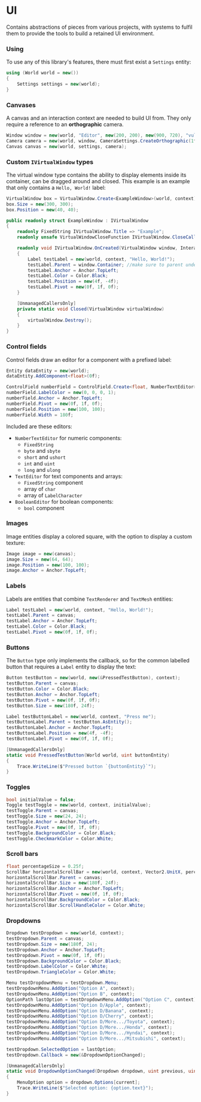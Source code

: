 # UI

Contains abstractions of pieces from various projects, with systems to fulfil them to provide
the tools to build a retained UI environment.

### Using

To use any of this library's features, there must first exist a `Settings` entity:
```cs
using (World world = new())
{
    Settings settings = new(world);
}
```

### Canvases

A canvas and an interaction context are needed to build UI from. They only require a reference to an **orthographic** camera.
```cs
Window window = new(world, "Editor", new(200, 200), new(900, 720), "vulkan");
Camera camera = new(world, window, CameraSettings.CreateOrthographic(1f));
Canvas canvas = new(world, settings, camera);
```

### Custom `IVirtualWindow` types

The virtual window type contains the ability to display elements inside its container, can be dragged around and closed.
This example is an example that only contains a `Hello, World!` label:
```cs
VirtualWindow box = VirtualWindow.Create<ExampleWindow>(world, context);
box.Size = new(300, 300);
box.Position = new(40, 40);

public readonly struct ExampleWindow : IVirtualWindow
{
    readonly FixedString IVirtualWindow.Title => "Example";
    readonly unsafe VirtualWindowCloseFunction IVirtualWindow.CloseCallback => new(&Closed);

    readonly void IVirtualWindow.OnCreated(VirtualWindow window, InteractiveContext context)
    {
        Label testLabel = new(world, context, "Hello, World!");
        testLabel.Parent = window.Container; //make sure to parent under the window's container
        testLabel.Anchor = Anchor.TopLeft;
        testLabel.Color = Color.Black;
        testLabel.Position = new(4f, -4f);
        testLabel.Pivot = new(0f, 1f, 0f);
    }

    [UnmanagedCallersOnly]
    private static void Closed(VirtualWindow virtualWindow)
    {
        virtualWindow.Destroy();
    }
}
```

### Control fields

Control fields draw an editor for a component with a prefixed label:
```cs
Entity dataEntity = new(world);
dataEntity.AddComponent<float>(0f);

ControlField numberField = ControlField.Create<float, NumberTextEditor>(canvas, "Number", dataEntity);
numberField.LabelColor = new(0, 0, 0, 1);
numberField.Anchor = Anchor.TopLeft;
numberField.Pivot = new(0f, 1f, 0f);
numberField.Position = new(100, 100);
numberField.Width = 180f;
```

Included are these editors:
- `NumberTextEditor` for numeric components:
    - `FixedString`
    - `byte` and `sbyte`
    - `short` and `ushort`
    - `int` and `uint`
    - `long` and `ulong`
- `TextEditor` for text components and arrays:
    - `FixedString` component
    - array of `char`
    - array of `LabelCharacter`
- `BooleanEditor` for boolean components:
    - `bool` component

### Images

Image entities display a colored square, with the option to display a custom texture:
```cs
Image image = new(canvas);
image.Size = new(64, 64);
image.Position = new(100, 100);
image.Anchor = Anchor.TopLeft;
```

### Labels

Labels are entities that combine `TextRenderer` and `TextMesh` entities:
```cs
Label testLabel = new(world, context, "Hello, World!");
testLabel.Parent = canvas;
testLabel.Anchor = Anchor.TopLeft;
testLabel.Color = Color.Black;
testLabel.Pivot = new(0f, 1f, 0f);
```

### Buttons

The `Button` type only implements the callback, so for the common labelled button that requires
a `Label` entity to display the text:
```cs
Button testButton = new(world, new(&PressedTestButton), context);
testButton.Parent = canvas;
testButton.Color = Color.Black;
testButton.Anchor = Anchor.TopLeft;
testButton.Pivot = new(0f, 1f, 0f);
testButton.Size = new(180f, 24f);

Label testButtonLabel = new(world, context, "Press me");
testButtonLabel.Parent = testButton.AsEntity();
testButtonLabel.Anchor = Anchor.TopLeft;
testButtonLabel.Position = new(4f, -4f);
testButtonLabel.Pivot = new(0f, 1f, 0f);

[UnmanagedCallersOnly]
static void PressedTestButton(World world, uint buttonEntity)
{
    Trace.WriteLine($"Pressed button `{buttonEntity}`");
}
```

### Toggles

```cs
bool initialValue = false;
Toggle testToggle = new(world, context, initialValue);
testToggle.Parent = canvas;
testToggle.Size = new(24, 24);
testToggle.Anchor = Anchor.TopLeft;
testToggle.Pivot = new(0f, 1f, 0f);
testToggle.BackgroundColor = Color.Black;
testToggle.CheckmarkColor = Color.White;
```

### Scroll bars

```cs
float percentageSize = 0.25f;
ScrollBar horizontalScrollBar = new(world, context, Vector2.UnitX, percentageSize);
horizontalScrollBar.Parent = canvas;
horizontalScrollBar.Size = new(180f, 24f);
horizontalScrollBar.Anchor = Anchor.TopLeft;
horizontalScrollBar.Pivot = new(0f, 1f, 0f);
horizontalScrollBar.BackgroundColor = Color.Black;
horizontalScrollBar.ScrollHandleColor = Color.White;
```

### Dropdowns

```cs
Dropdown testDropdown = new(world, context);
testDropdown.Parent = canvas;
testDropdown.Size = new(180f, 24);
testDropdown.Anchor = Anchor.TopLeft;
testDropdown.Pivot = new(0f, 1f, 0f);
testDropdown.BackgroundColor = Color.Black;
testDropdown.LabelColor = Color.White;
testDropdown.TriangleColor = Color.White;

Menu testDropdownMenu = testDropdown.Menu;
testDropdownMenu.AddOption("Option A", context);
testDropdownMenu.AddOption("Option B", context);
OptionPath lastOption = testDropdownMenu.AddOption("Option C", context);
testDropdownMenu.AddOption("Option D/Apple", context);
testDropdownMenu.AddOption("Option D/Banana", context);
testDropdownMenu.AddOption("Option D/Cherry", context);
testDropdownMenu.AddOption("Option D/More.../Toyota", context);
testDropdownMenu.AddOption("Option D/More.../Honda", context);
testDropdownMenu.AddOption("Option D/More.../Hyndai", context);
testDropdownMenu.AddOption("Option D/More.../Mitsubishi", context);

testDropdown.SelectedOption = lastOption;
testDropdown.Callback = new(&DropdownOptionChanged);

[UnmanagedCallersOnly]
static void DropdownOptionChanged(Dropdown dropdown, uint previous, uint current)
{
    MenuOption option = dropdown.Options[current];
    Trace.WriteLine($"Selected option: {option.text}");
}
```
